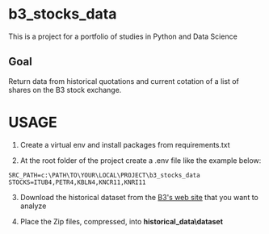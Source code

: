 # b3_stocks_data

This is a project for a portfolio of studies in Python and Data Science

## Goal
Return data from historical quotations and current cotation of a list of shares on the B3 stock exchange.


# USAGE

1.  Create a virtual env and install packages from requirements.txt

2. At the root folder of the project create a .env file like the example below:

```
SRC_PATH=c:\PATH\TO\YOUR\LOCAL\PROJECT\b3_stocks_data
STOCKS=ITUB4,PETR4,KBLN4,KNCR11,KNRI11
```
3. Download the historical dataset from the [B3's web site](https://www.b3.com.br/pt_br/market-data-e-indices/servicos-de-dados/market-data/historico/mercado-a-vista/series-historicas/) that you want to analyze

4. Place the Zip files, compressed, into **historical_data\dataset**
